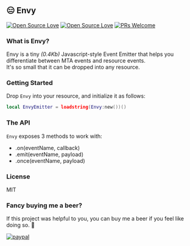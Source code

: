 ## 😑 Envy
[![Open Source Love](https://badges.frapsoft.com/os/v1/open-source.svg?v=102)](https://github.com/ellerbrock/open-source-badge/)
[![Open Source Love](https://badges.frapsoft.com/os/mit/mit.svg?v=102)](https://github.com/ellerbrock/open-source-badge/)
[![PRs Welcome](https://img.shields.io/badge/PRs-welcome-brightgreen.svg?style=flat-square)](http://makeapullrequest.com)

### What is Envy?
Envy is a tiny *(0.4Kb)* Javascript-style Event Emitter that helps you differentiate between MTA events and resource events.\
It's so small that it can be dropped into any resource.

### Getting Started
Drop `Envy` into your resource, and initialize it as follows:
```lua
local EnvyEmitter = loadstring(Envy:new())()
```
### The API
`Envy` exposes 3 methods to work with:
- .on(eventName, callback)
- .emit(eventName, payload)
- .once(eventName, payload)

### License
MIT

### Fancy buying me a beer?
If this project was helpful to you, you can buy me a beer if you feel like doing so. 🙂

[![paypal](https://www.paypalobjects.com/en_US/i/btn/btn_donateCC_LG.gif)](https://www.paypal.com/cgi-bin/webscr?cmd=_s-xclick&hosted_button_id=YM7E34E2LT4D8)
